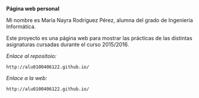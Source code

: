 **Página web personal**

Mi nombre es María Nayra Rodríguez Pérez, alumna del grado de Ingeniería Informática. 

Este proyecto es una página web para mostrar las prácticas de las distintas asignaturas cursadas durante el curso 2015/2016.



*Enlace al repositoio:*

    http://alu0100406122.github.io/

*Enlace a la web:*

    http://alu0100406122.github.io/


    

